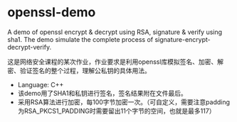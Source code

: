 # openssl-demo
A demo of openssl encrypt &amp; decrypt using RSA, signature &amp; verify using sha1. The demo simulate the complete process of signature-encrypt-decrypt-verify.

这是网络安全课程的某次作业，作业要求是利用openssl库模拟签名、加密、解密、验证签名的整个过程，理解公私钥的具体用法。

* Language: C++
* 该demo用了SHA1和私钥进行签名，签名结果附在文件最后。
* 采用RSA算法进行加密，每100字节加密一次。（可自定义，需要注意padding为RSA_PKCS1_PADDING时需要留出11个字节的空间，也就是最多117）
